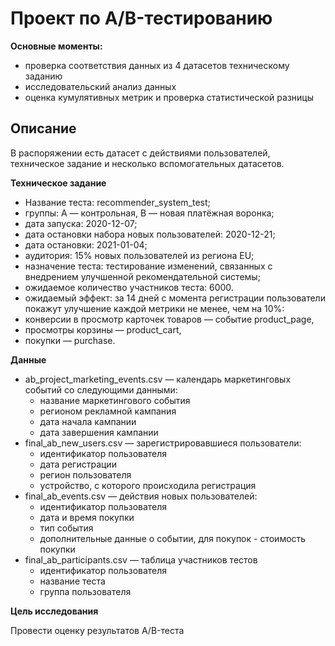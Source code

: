 # Проект по A/B-тестированию
**Основные моменты:**
- проверка соответствия данных из 4 датасетов техническому заданию
- исследовательский анализ данных
- оценка кумулятивных метрик и проверка статистической разницы

## Описание
В распоряжении есть датасет с действиями пользователей, техническое задание и несколько вспомогательных датасетов.

**Техническое задание**

- Название теста: recommender_system_test;
- группы: А — контрольная, B — новая платёжная воронка;
- дата запуска: 2020-12-07;
- дата остановки набора новых пользователей: 2020-12-21;
- дата остановки: 2021-01-04;
- аудитория: 15% новых пользователей из региона EU;
- назначение теста: тестирование изменений, связанных с внедрением улучшенной рекомендательной системы;
- ожидаемое количество участников теста: 6000.
- ожидаемый эффект: за 14 дней с момента регистрации пользователи покажут улучшение каждой метрики не менее, чем на 10%:
- конверсии в просмотр карточек товаров — событие product_page,
- просмотры корзины — product_cart,
- покупки — purchase.

**Данные**
- ab_project_marketing_events.csv — календарь маркетинговых событий со следующими данными:
  - название маркетингового события
  - регионом рекламной кампания
  - дата начала кампании
  - дата завершения кампании
- final_ab_new_users.csv — зарегистрировавшиеся пользователи:
  - идентификатор пользователя
  - дата регистрации
  - регион пользователя
  - устройство, с которого происходила регистрация
- final_ab_events.csv — действия новых пользователей:
  - идентификатор пользователя
  - дата и время покупки
  - тип события
  - дополнительные данные о событии, для покупок - стоимость покупки
- final_ab_participants.csv — таблица участников тестов
  - идентификатор пользователя
  - название теста
  - группа пользователя

**Цель исследования**

Провести оценку результатов A/B-теста
